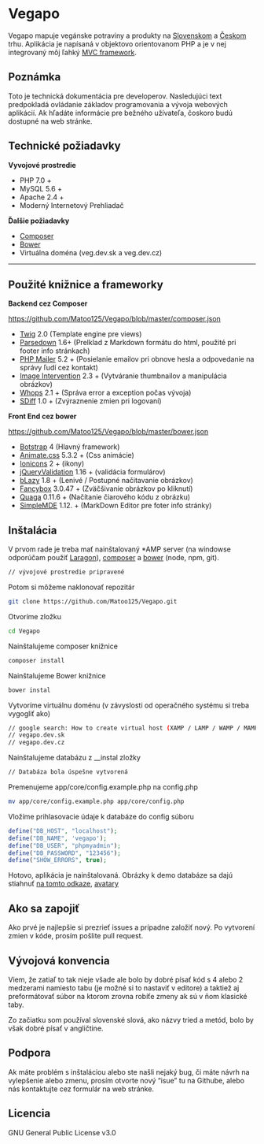 # Vegapo

Vegapo mapuje vegánske potraviny a produkty na [Slovenskom](https://vegapo.sk) a [Českom](https://vegapo.cz) trhu. Aplikácia je napísaná v objektovo orientovanom PHP a je v nej integrovaný môj ľahký [MVC framework](https://github.com/Matoo125/m4mvc). 

## Poznámka

Toto je technická dokumentácia pre developerov. Nasledujúci text predpokladá ovládanie základov programovania a vývoja webových aplikácií. Ak hľadáte informácie pre bežného užívateľa, čoskoro budú dostupné na web stránke.

## Technické požiadavky

**Vyvojové prostredie**

- PHP 7.0 + 
- MySQL 5.6 +
- Apache 2.4 + 
- Moderný Internetový Prehliadač

**Ďalšie požiadavky**

- [Composer](https://getcomposer.org)
- [Bower](https://bower.io)
- Virtuálna doména (veg.dev.sk a veg.dev.cz)
****
## Použité knižnice a frameworky

**Backend cez Composer**

https://github.com/Matoo125/Vegapo/blob/master/composer.json
- [Twig](https://twig.symfony.com) 2.0 (Template engine pre views)
- [Parsedown](http://parsedown.org) 1.6+ (Prelklad z Markdown formátu do html, použité pri footer info stránkach)
- [PHP Mailer](https://github.com/PHPMailer/PHPMailer) 5.2 + (Posielanie emailov pri obnove hesla a odpovedanie na správy ľudí cez kontakt)
- [Image Intervention](http://image.intervention.io) 2.3 + (Vytváranie thumbnailov a manipulácia obrázkov)
- [Whops](http://filp.github.io/whoops/) 2.1 + (Správa error a exception počas vývoja)
- [SDiff](https://github.com/mrkovec/SDiff) 1.0 + (Zvýraznenie zmien pri logovaní)

**Front End cez bower**

https://github.com/Matoo125/Vegapo/blob/master/bower.json
- [Botstrap](http://getbootstrap.com) 4 (Hlavný framework)
- [Animate.css](https://daneden.github.io/animate.css/) 5.3.2 + (Css animácie)
- [Ionicons](http://ionicons.com) 2 + (ikony)
- [jQueryValidation](https://jqueryvalidation.org) 1.16 + (validácia formulárov)
- [bLazy](http://dinbror.dk/blazy/) 1.8 + (Lenivé / Postupné načitavanie obrázkov)
- [Fancybox](http://fancyapps.com/fancybox/3/) 3.0.47 + (Zväčšivanie obrázkov po kliknutí)
- [Quaga](https://serratus.github.io/quaggaJS/) 0.11.6 + (Načítanie čiarového kódu z obrázku)
- [SimpleMDE](https://simplemde.com) 1.12. + (MarkDown Editor pre foter info stránky)

## Inštalácia

V prvom rade je treba mať nainštalovaný *AMP server (na windowse odporúčam použiť [Laragon](https://laragon.org)), [composer](https://getcomposer.org/doc/00-intro.md) a [bower](https://bower.io/#install-bower) (node, npm, git).
```sh
// vývojové prostredie pripravené
```
Potom si môžeme naklonovať repozitár
```sh
git clone https://github.com/Matoo125/Vegapo.git
```
Otvoríme zložku
```sh
cd Vegapo
```
Nainštalujeme composer knižnice
```sh
composer install
```
Nainštalujeme Bower knižnice
```sh
bower instal
```
Vytvoríme virtuálnu doménu (v závyslosti od operačného systému si treba vygogliť ako)
```sh
// google search: How to create virtual host (XAMP / LAMP / WAMP / MAMP / Laragon)
// vegapo.dev.sk
// vegapo.dev.cz
```
Nainštalujeme databázu z __instal zložky
```sh
// Databáza bola úspešne vytvorená
```
Premenujeme app/core/config.example.php na config.php
```sh
mv app/core/config.example.php app/core/config.php
```
Vložíme prihlasovacie údaje k databáze do config súboru
```php
define("DB_HOST", "localhost");
define("DB_NAME", 'vegapo');
define("DB_USER", "phpmyadmin");
define("DB_PASSWORD", "123456");
define("SHOW_ERRORS", true);
```
Hotovo, aplikácia je nainštalovaná. Obrázky k demo databáze sa dajú stiahnuť [na tomto odkaze](https://drive.google.com/file/d/0B8Do53AIinx0dHI4MFFqbTZ6aEk/view?usp=sharing), [avatary](https://drive.google.com/open?id=0B8Do53AIinx0WUREZXdsZHVqblU)

## Ako sa zapojiť

Ako prvé je najlepšie si prezrieť issues a prípadne založiť nový. Po vytvorení zmien v kóde, prosím pošlite pull request.

## Vývojová konvencia

Viem, že zatiaľ to tak nieje všade ale bolo by dobré písať kód s 4 alebo 2 medzerami namiesto tabu (je možné si to nastaviť v editore) a taktiež aj preformátovať súbor na ktorom zrovna robíťe zmeny ak sú v ňom klasické taby.

Zo začiatku som používal slovenské slová, ako názvy tried a metód, bolo by však dobré písať v angličtine.

## Podpora

Ak máte problém s inštaláciou alebo ste našli nejaký bug, či máte návrh na vylepšenie alebo zmenu, prosím otvorte nový “isue” tu na Githube, alebo nás kontaktujte cez formulár na web stránke.

## Licencia

GNU General Public License v3.0


